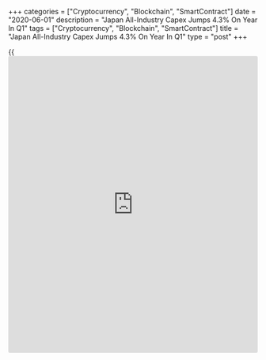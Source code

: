 +++
categories = ["Cryptocurrency", "Blockchain", "SmartContract"]
date = "2020-06-01"
description = "Japan All-Industry Capex Jumps 4.3% On Year In Q1"
tags = ["Cryptocurrency", "Blockchain", "SmartContract"]
title = "Japan All-Industry Capex Jumps 4.3% On Year In Q1"
type = "post"
+++

{{<iframe id="large-banner" src="https://www.bounty.group/#slide=5.0" width="100%" height="600" scrolling="no" style="border: 0px solid rgb(216, 221, 230); border-radius: 3px;">}}

All-industry capital expenditures were up 4.3 percent on year in the
first quarter of 2020, the Ministry of Finance said on Monday - coming
in at 16.352 trillion yen.

That follows the 3.5 percent annual decline in the three months prior.

On a seasonally adjusted quarterly basis, overall capex was up 6.7
percent - while capex excluding software gained 7.2 percent.

Sales for all industries fell 3.5 percent on year but gained 1.9 percent
on quarter, while ordinary profits plummeted 32.0 percent on year and
11.6 percent on quarter. Operating profits tumbled an annual 33.9
percent and 9.5 percent on quarter.

For comments and feedback [contact](https://www.playgroundfx.com/contact/): editorial@rtt[news](https://www.letsplayfx.com/blog/forex-news-website/).com

[Economic News][1]

 **What parts of the world are seeing the best (and worst) economic
performances lately? Click[here][2] to check out our [Econ Scorecard][2]
and find out! See up-to-the-moment [ranking](https://www.playgroundfx.com/blog/crypto-exchange-ranking/)s for the best and worst
performers in [GDP][3], [unemployment rate][4], [inflation][5] and much
more.**

   1. www.rtt[news](https://www.letsplayfx.com/blog/forex-news-website/).com/Content/EconomicNews.aspx
   2. www.rtt[news](https://www.letsplayfx.com/blog/forex-news-website/).com/economic-scorecard/world-rank/retail-sales/highest-performance.aspx
   3. www.rtt[news](https://www.letsplayfx.com/blog/forex-news-website/).com/economic-scorecard/world-rank/GDP/highest-performance.aspx
   4. www.rtt[news](https://www.letsplayfx.com/blog/forex-news-website/).com/economic-scorecard/world-rank/unemployment-rate/lowest-performance.aspx
   5. www.rtt[news](https://www.letsplayfx.com/blog/forex-news-website/).com/economic-scorecard/world-rank/CPI/highest-performance.aspx